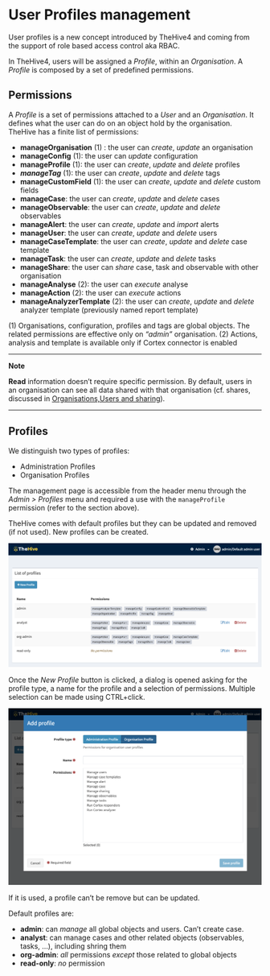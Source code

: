 # User Profiles management

User profiles is a new concept introduced by TheHive4 and coming from the support of role based access control aka RBAC.

In TheHive4, users will be assigned a *Profile*, within an *Organisation*. A *Profile* is composed by a set of predefined permissions.


## Permissions

A *Profile* is a set of permissions attached to a *User* and an *Organisation*. It defines what the user can do on an object hold by the organisation. TheHive has a finite list of permissions:

- **manageOrganisation** (1) : the user can *create*, *update* an organisation
- **manageConfig** (1): the user can *update* configuration
- **manageProfile** (1): the user can *create*, *update* and *delete* profiles
- ***manageTag*** (1): the user can *create*, *update* and *delete* tags
- **manageCustomField** (1): the user can *create*, *update* and *delete* custom fields
- **manageCase**: the user can *create*, *update* and *delete* cases
- **manageObservable**: the user can *create*, *update* and *delete* observables
- **manageAlert**: the user can *create*, *update* and *import* alerts
- **manageUser**: the user can *create*, *update* and *delete* users
- **manageCaseTemplate**: the user can *create*, *update* and *delete* case template
- **manageTask**: the user can *create*, *update* and *delete* tasks
- **manageShare**: the user can *share* case, task and observable with other organisation
- **manageAnalyse** (2): the user can *execute* analyse
- **manageAction** (2): the user can *execute* actions
- **manageAnalyzerTemplate** (2): the user can *create*, *update* and *delete* analyzer template (previously named report template)

(1) Organisations, configuration, profiles and tags are global objects. The related permissions are effective only on *“admin”* organisation.
(2) Actions, analysis and template is available only if Cortex connector is enabled

---

**Note**

**Read** information doesn’t require specific permission. By default, users in an organisation can see all data shared with that organisation (cf. shares, discussed in [Organisations,Users and sharing](Organisations-users-sharing.md)).

---



## Profiles

We distinguish two types of profiles:

- Administration Profiles
- Organisation Profiles

The management page is accessible from the header menu through the *Admin > Profiles* menu and required a use with the `manageProfile` permission (refer to the section above).



TheHive comes with default profiles but they can be updated and removed (if not used). New profiles can be created.

![list profiles](./images/admin-list-profile.png)

Once the *New Profile* button is clicked, a dialog is opened asking for the profile type, a name for the profile and a selection of permissions. Multiple selection can be made using CTRL+click.



![create profiles](./images/admin-add-profile.png)

If it is used, a profile can’t be remove but can be updated.

Default profiles are:

- **admin**: can *manage* all global objects and users. Can’t create case.
- **analyst**: can manage cases and other related objects (observables, tasks, …), including shring them
- **org-admin**: *all* permissions *except* those related to global objects
- **read-only**: *no* permission

